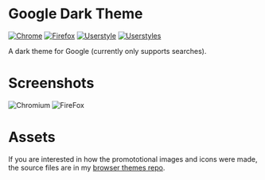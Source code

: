 # Google Dark Theme

[![Chrome](https://img.shields.io/chrome-web-store/users/ohhpliipfhicocldcakcgpbbcmkjkian.svg?color=black&label=Chrome&style=for-the-badge)](https://chrome.google.com/webstore/detail/dark-theme-for-google-sea/ohhpliipfhicocldcakcgpbbcmkjkian)
[![Firefox](https://img.shields.io/amo/users/dark-theme-for-google-searches.svg?label=Firefox&style=for-the-badge&color=black)](https://addons.mozilla.org/firefox/addon/dark-theme-for-google-searches/)
[![Userstyle](https://img.shields.io/badge/dynamic/json?label=Userstyle&query=version&url=https://raw.githubusercontent.com/elibroftw/google-dark-theme/master/manifest.json&style=for-the-badge&color=black)](https://raw.githubusercontent.com/elibroftw/google-dark-theme/master/style.user.css)
[![Userstyles](https://img.shields.io/badge/dynamic/json?label=Stylish&query=version&url=https://raw.githubusercontent.com/elibroftw/google-dark-theme/master/manifest.json&style=for-the-badge&color=black)](https://userstyles.org/styles/180957/google-searches-dark-theme)

A dark theme for Google (currently only supports searches).

# Screenshots
![Chromium](https://lh3.googleusercontent.com/XO7DZfVu8nJzBdxhl50Oe4t-YJBSrWNn5wAMgAijoEvxJ1qKvX9ziiwWGpY3e56jlS5oq_XybkhhxnwvUGXeQ1vr=w640-h400-e365-rj-sc0x00ffffff)
![FireFox](https://addons.cdn.mozilla.net/user-media/previews/full/249/249303.png?modified=1608598871)

# Assets
If you are interested in how the promototional images and icons were made,
 the source files are in my [browser themes repo](https://github.com/elibroftw/matte-black-theme/tree/master/Resources).

